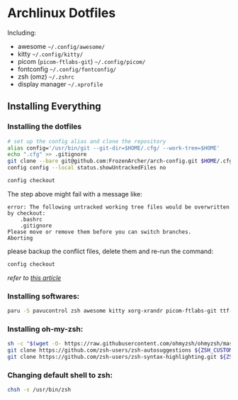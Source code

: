 # Archlinux Dotfiles

Including:

* awesome `~/.config/awesome/`
* kitty `~/.config/kitty/`
* picom (`picom-ftlabs-git`) `~/.config/picom/`
* fontconfig `~/.config/fontconfig/`
* zsh (omz) `~/.zshrc`
* display manager `~/.xprofile`

## Installing Everything

### Installing the dotfiles


``` bash
# set up the config alias and clone the repository
alias config='/usr/bin/git --git-dir=$HOME/.cfg/ --work-tree=$HOME'
echo ".cfg" >> .gitignore
git clone --bare git@github.com:FrozenArcher/arch-config.git $HOME/.cfg
config config --local status.showUntrackedFiles no

config checkout
```

The step above might fail with a message like:
```
error: The following untracked working tree files would be overwritten by checkout:
    .bashrc
    .gitignore
Please move or remove them before you can switch branches.
Aborting
```

please backup the conflict files, delete them and re-run the command:
```bash
config checkout
```

*refer to [this article](https://www.atlassian.com/git/tutorials/dotfiles)*

### Installing softwares:

```bash
paru -S pavucontrol zsh awesome kitty xorg-xrandr picom-ftlabs-git ttf-jetbrains-mono-nerd ttf-lxgw-wenkai twemoji network-manager-applet udiskie blueman mate-power-manager xfce4-screensaver caffeine-ng pasystray fcitx5-im fcitx5-chinese-addons fcitx5-lua wget
```

### Installing oh-my-zsh:
```bash
sh -c "$(wget -O- https://raw.githubusercontent.com/ohmyzsh/ohmyzsh/master/tools/install.sh)"
git clone https://github.com/zsh-users/zsh-autosuggestions ${ZSH_CUSTOM:-~/.oh-my-zsh/custom}/plugins/zsh-autosuggestions
git clone https://github.com/zsh-users/zsh-syntax-highlighting.git ${ZSH_CUSTOM:-~/.oh-my-zsh/custom}/plugins/zsh-syntax-highlighting
```

### Changing default shell to zsh:
```bash
chsh -s /usr/bin/zsh
```
